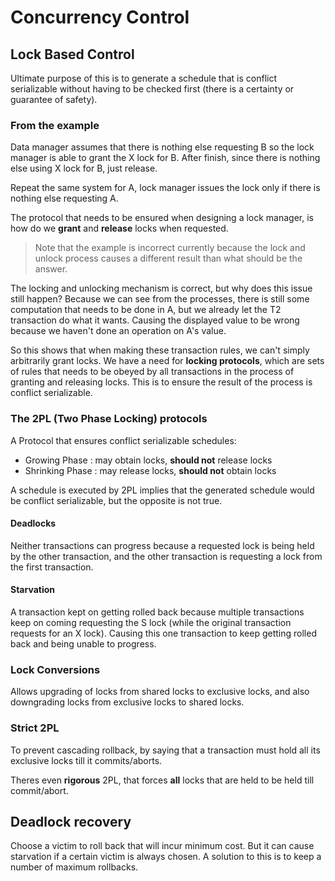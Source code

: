 # Concurrency Control

## Lock Based Control

Ultimate purpose of this is to generate a schedule that is conflict serializable without having to be checked first (there is a certainty or guarantee of safety).

### From the example

Data manager assumes that there is nothing else requesting B so the lock manager is able to grant the X lock for B. After finish, since there is nothing else using X lock for B, just release.

Repeat the same system for A, lock manager issues the lock only if there is nothing else requesting A.

The protocol that needs to be ensured when designing a lock manager, is how do we **grant** and **release** locks when requested.

> Note that the example is incorrect currently because the lock and unlock process causes a different result than what should be the answer.

The locking and unlocking mechanism is correct, but why does this issue still happen? Because we can see from the processes, there is still some computation that needs to be done in A, but we already let the T2 transaction do what it wants. Causing the displayed value to be wrong because we haven't done an operation on A's value.

So this shows that when making these transaction rules, we can't simply arbitrarily grant locks. We have a need for **locking protocols**, which are sets of rules that needs to be obeyed by all transactions in the process of granting and releasing locks. This is to ensure the result of the process is conflict serializable.

### The 2PL (Two Phase Locking) protocols

A Protocol that ensures conflict serializable schedules:

- Growing Phase : may obtain locks, **should not** release locks
- Shrinking Phase : may release locks, **should not** obtain locks

A schedule is executed by 2PL implies that the generated schedule would be conflict serializable, but the opposite is not true.

#### Deadlocks

Neither transactions can progress because a requested lock is being held by the other transaction, and the other transaction is requesting a lock from the first transaction.

#### Starvation

A transaction kept on getting rolled back because multiple transactions keep on coming requesting the S lock (while the original transaction requests for an X lock). Causing this one transaction to keep getting rolled back and being unable to progress.

### Lock Conversions

Allows upgrading of locks from shared locks to exclusive locks, and also downgrading locks from exclusive locks to shared locks.

### Strict 2PL

To prevent cascading rollback, by saying that a transaction must hold all its exclusive locks till it commits/aborts.

Theres even **rigorous** 2PL, that forces **all** locks that are held to be held till commit/abort.

## Deadlock recovery

Choose a victim to roll back that will incur minimum cost. But it can cause starvation if a certain victim is always chosen. A solution to this is to keep a number of maximum rollbacks.
